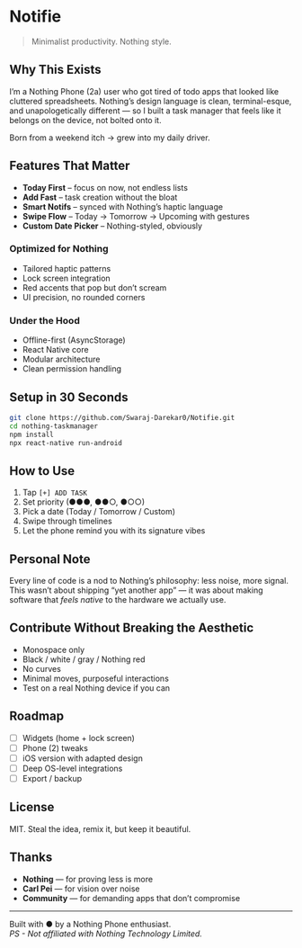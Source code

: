 # Notifie  

> Minimalist productivity. Nothing style.  

## Why This Exists  
I’m a Nothing Phone (2a) user who got tired of todo apps that looked like cluttered spreadsheets. Nothing’s design language is clean, terminal-esque, and unapologetically different — so I built a task manager that feels like it belongs on the device, not bolted onto it.  

Born from a weekend itch → grew into my daily driver.  

## Features That Matter  
- **Today First** – focus on now, not endless lists  
- **Add Fast** – task creation without the bloat  
- **Smart Notifs** – synced with Nothing’s haptic language  
- **Swipe Flow** – Today → Tomorrow → Upcoming with gestures  
- **Custom Date Picker** – Nothing-styled, obviously  

### Optimized for Nothing  
- Tailored haptic patterns  
- Lock screen integration  
- Red accents that pop but don’t scream  
- UI precision, no rounded corners  

### Under the Hood  
- Offline-first (AsyncStorage)  
- React Native core  
- Modular architecture  
- Clean permission handling  

## Setup in 30 Seconds  
```bash
git clone https://github.com/Swaraj-Darekar0/Notifie.git
cd nothing-taskmanager
npm install
npx react-native run-android
```  

## How to Use  
1. Tap `[+] ADD TASK`  
2. Set priority (●●●, ●●○, ●○○)  
3. Pick a date (Today / Tomorrow / Custom)  
4. Swipe through timelines  
5. Let the phone remind you with its signature vibes  

## Personal Note  
Every line of code is a nod to Nothing’s philosophy: less noise, more signal. This wasn’t about shipping “yet another app” — it was about making software that *feels native* to the hardware we actually use.  

## Contribute Without Breaking the Aesthetic  
- Monospace only  
- Black / white / gray / Nothing red  
- No curves  
- Minimal moves, purposeful interactions  
- Test on a real Nothing device if you can  

## Roadmap  
- [ ] Widgets (home + lock screen)  
- [ ] Phone (2) tweaks  
- [ ] iOS version with adapted design  
- [ ] Deep OS-level integrations  
- [ ] Export / backup  

## License  
MIT. Steal the idea, remix it, but keep it beautiful.  

## Thanks  
- **Nothing** — for proving less is more  
- **Carl Pei** — for vision over noise  
- **Community** — for demanding apps that don’t compromise  

---  
Built with ● by a Nothing Phone enthusiast.  
*PS - Not affiliated with Nothing Technology Limited.*  
